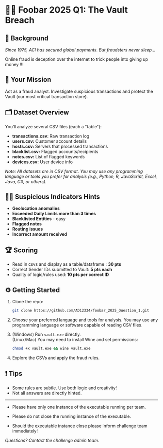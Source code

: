 # 🕵️‍♂️ Foobar 2025 Q1: The Vault Breach

## 🚀 Background
*Since 1975, ACI has secured global payments. But fraudsters never sleep...*

Online fraud is deception over the internet to trick people into giving up money !!! 

## 🎯 Your Mission
Act as a fraud analyst. Investigate suspicious transactions and protect the Vault (our most critical transaction store).

## 🗂️ Dataset Overview
You’ll analyze several CSV files (each a "table"):

- **transactions.csv:** Raw transaction log
- **users.csv:** Customer account details
- **hosts.csv:** Servers that processed transactions
- **blacklist.csv:** Flagged accounts/recipients
- **notes.csv:** List of flagged keywords
- **devices.csv:** User device info

*Note: All datasets are in CSV format. You may use any programming language or tools you prefer for analysis (e.g., Python, R, JavaScript, Excel, Java, C#, or others).*

## 🕵️‍♀️ Suspicious Indicators Hints
- **Geolocation anomalies**
- **Exceeded Daily Limits more than 3 times** 
- **Blacklisted Entities** - easy
- **Flagged notes**
- **Routing issues**
- **Incorrect amount received**

## 🏆 Scoring
- Read in csvs and display as a table/dataframe : **30 pts**
- Correct Sender IDs submitted to Vault: **5 pts each**
- Quality of logic/rules used: **10 pts per correct ID**

## ⚙️ Getting Started
1. Clone the repo:
   ```sh
   git clone https://github.com/AD12334/foobar_2025_Question_1.git
   ```
2. Choose your preferred language and tools for analysis. You may use any programming language or software capable of reading CSV files.
3. (Windows) Run `vault.exe` directly.  
   (Linux/Mac) You may need to install Wine and set permissions:  
   ```sh
   chmod +x vault.exe && wine vault.exe
   ```

4. Explore the CSVs and apply the fraud rules.

## ❗ Tips
- Some rules are subtle. Use both logic and creativity!
- Not all answers are directly hinted.

---
- Please have only one instance of the executable running per team.

- Please do not close the running instance of the executable.

- Should the executable instance close please inform challenge team immediately!

*Questions? Contact the challenge admin team.*
